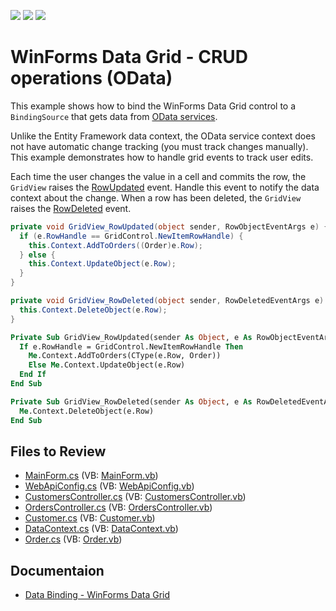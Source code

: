 <!-- default badges list -->
![](https://img.shields.io/endpoint?url=https://codecentral.devexpress.com/api/v1/VersionRange/134576837/14.1.4%2B)
[![](https://img.shields.io/badge/Open_in_DevExpress_Support_Center-FF7200?style=flat-square&logo=DevExpress&logoColor=white)](https://supportcenter.devexpress.com/ticket/details/E4070)
[![](https://img.shields.io/badge/📖_How_to_use_DevExpress_Examples-e9f6fc?style=flat-square)](https://docs.devexpress.com/GeneralInformation/403183)
<!-- default badges end -->

# WinForms Data Grid - CRUD operations (OData)

This example shows how to bind the WinForms Data Grid control to a `BindingSource` that gets data from [OData services](https://www.odata.org).

Unlike the Entity Framework data context, the OData service context does not have automatic change tracking (you must track changes manually). This example demonstrates how to handle grid events to track user edits.

Each time the user changes the value in a cell and commits the row, the `GridView` raises the [RowUpdated](https://docs.devexpress.com/WindowsForms/DevExpress.XtraGrid.Views.Base.ColumnView.RowUpdated) event. Handle this event to notify the data context about the change. When a row has been deleted, the `GridView` raises the [RowDeleted](https://docs.devexpress.com/WindowsForms/DevExpress.XtraGrid.Views.Base.ColumnView.RowDeleted) event.

```cs
private void GridView_RowUpdated(object sender, RowObjectEventArgs e) {
  if (e.RowHandle == GridControl.NewItemRowHandle) {
    this.Context.AddToOrders((Order)e.Row);
  } else {
    this.Context.UpdateObject(e.Row);
  }
}

private void GridView_RowDeleted(object sender, RowDeletedEventArgs e) {
  this.Context.DeleteObject(e.Row);
}
```

```vb
Private Sub GridView_RowUpdated(sender As Object, e As RowObjectEventArgs) Handles GridView1.RowUpdated
  If e.RowHandle = GridControl.NewItemRowHandle Then
    Me.Context.AddToOrders(CType(e.Row, Order))
    Else Me.Context.UpdateObject(e.Row)
  End If
End Sub

Private Sub GridView_RowDeleted(sender As Object, e As RowDeletedEventArgs) Handles GridView1.RowDeleted
  Me.Context.DeleteObject(e.Row)
End Sub
```


## Files to Review

* [MainForm.cs](./CS/DxSample/MainForm.cs) (VB: [MainForm.vb](./VB/DxSample/MainForm.vb))
* [WebApiConfig.cs](./CS/DxSample.Service/App_Start/WebApiConfig.cs) (VB: [WebApiConfig.vb](./VB/DxSample.Service/App_Start/WebApiConfig.vb))
* [CustomersController.cs](./CS/DxSample.Service/Controllers/CustomersController.cs) (VB: [CustomersController.vb](./VB/DxSample.Service/Controllers/CustomersController.vb))
* [OrdersController.cs](./CS/DxSample.Service/Controllers/OrdersController.cs) (VB: [OrdersController.vb](./VB/DxSample.Service/Controllers/OrdersController.vb))
* [Customer.cs](./CS/DxSample.Service/Models/Customer.cs) (VB: [Customer.vb](./VB/DxSample.Service/Models/Customer.vb))
* [DataContext.cs](./CS/DxSample.Service/Models/DataContext.cs) (VB: [DataContext.vb](./VB/DxSample.Service/Models/DataContext.vb))
* [Order.cs](./CS/DxSample.Service/Models/Order.cs) (VB: [Order.vb](./VB/DxSample.Service/Models/Order.vb))


## Documentaion

* [Data Binding - WinForms Data Grid](https://docs.devexpress.com/WindowsForms/634/controls-and-libraries/data-grid/data-binding)
